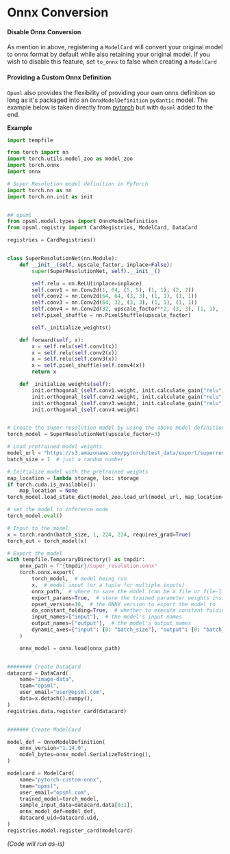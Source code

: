 # Onnx Conversion


#### Disable Onnx Conversion

As mention in above, registering a `ModelCard` will convert your original model to onnx format by default while also retaining your original model. If you wish to disable this feature, set `to_onnx` to false when creating a `ModelCard`


#### Providing a Custom Onnx Definition

`Opsml` also provides the flexibility of providing your own onnx definition so long as it's packaged into an `OnnxModelDefinition` `pydantic` model. The example below is taken directly from [pytorch](https://pytorch.org/tutorials/advanced/super_resolution_with_onnxruntime.html) but with `Opsml` added to the end.

**Example**

```python
import tempfile

from torch import nn
import torch.utils.model_zoo as model_zoo
import torch.onnx
import onnx

# Super Resolution model definition in PyTorch
import torch.nn as nn
import torch.nn.init as init


## opsml
from opsml.model.types import OnnxModelDefinition
from opsml.registry import CardRegistries, ModelCard, DataCard

registries = CardRegistries()


class SuperResolutionNet(nn.Module):
    def __init__(self, upscale_factor, inplace=False):
        super(SuperResolutionNet, self).__init__()

        self.relu = nn.ReLU(inplace=inplace)
        self.conv1 = nn.Conv2d(1, 64, (5, 5), (1, 1), (2, 2))
        self.conv2 = nn.Conv2d(64, 64, (3, 3), (1, 1), (1, 1))
        self.conv3 = nn.Conv2d(64, 32, (3, 3), (1, 1), (1, 1))
        self.conv4 = nn.Conv2d(32, upscale_factor**2, (3, 3), (1, 1), (1, 1))
        self.pixel_shuffle = nn.PixelShuffle(upscale_factor)

        self._initialize_weights()

    def forward(self, x):
        x = self.relu(self.conv1(x))
        x = self.relu(self.conv2(x))
        x = self.relu(self.conv3(x))
        x = self.pixel_shuffle(self.conv4(x))
        return x

    def _initialize_weights(self):
        init.orthogonal_(self.conv1.weight, init.calculate_gain("relu"))
        init.orthogonal_(self.conv2.weight, init.calculate_gain("relu"))
        init.orthogonal_(self.conv3.weight, init.calculate_gain("relu"))
        init.orthogonal_(self.conv4.weight)


# Create the super-resolution model by using the above model definition.
torch_model = SuperResolutionNet(upscale_factor=3)

# Load pretrained model weights
model_url = "https://s3.amazonaws.com/pytorch/test_data/export/superres_epoch100-44c6958e.pth"
batch_size = 1  # just a random number

# Initialize model with the pretrained weights
map_location = lambda storage, loc: storage
if torch.cuda.is_available():
    map_location = None
torch_model.load_state_dict(model_zoo.load_url(model_url, map_location=map_location))

# set the model to inference mode
torch_model.eval()

# Input to the model
x = torch.randn(batch_size, 1, 224, 224, requires_grad=True)
torch_out = torch_model(x)

# Export the model
with tempfile.TemporaryDirectory() as tmpdir:
    onnx_path = f"{tmpdir}/super_resolution.onnx"
    torch.onnx.export(
        torch_model,  # model being run
        x,  # model input (or a tuple for multiple inputs)
        onnx_path,  # where to save the model (can be a file or file-like object)
        export_params=True,  # store the trained parameter weights inside the model file
        opset_version=10,  # the ONNX version to export the model to
        do_constant_folding=True,  # whether to execute constant folding for optimization
        input_names=["input"],  # the model's input names
        output_names=["output"],  # the model's output names
        dynamic_axes={"input": {0: "batch_size"}, "output": {0: "batch_size"}},  # variable length axes
    )

    onnx_model = onnx.load(onnx_path)


######## Create DataCard
datacard = DataCard(
    name="image-data",
    team="opsml",
    user_email="user@opsml.com",
    data=x.detach().numpy(),
)
registries.data.register_card(datacard)


####### Create ModelCard

model_def = OnnxModelDefinition(
    onnx_version="1.14.0",
    model_bytes=onnx_model.SerializeToString(),
)

modelcard = ModelCard(
    name="pytorch-custom-onnx",
    team="opmsl",
    user_email="opsml.com",
    trained_model=torch_model,
    sample_input_data=datacard.data[0:1],
    onnx_model_def=model_def,
    datacard_uid=datacard.uid,
)
registries.model.register_card(modelcard)

```
*(Code will run as-is)*
